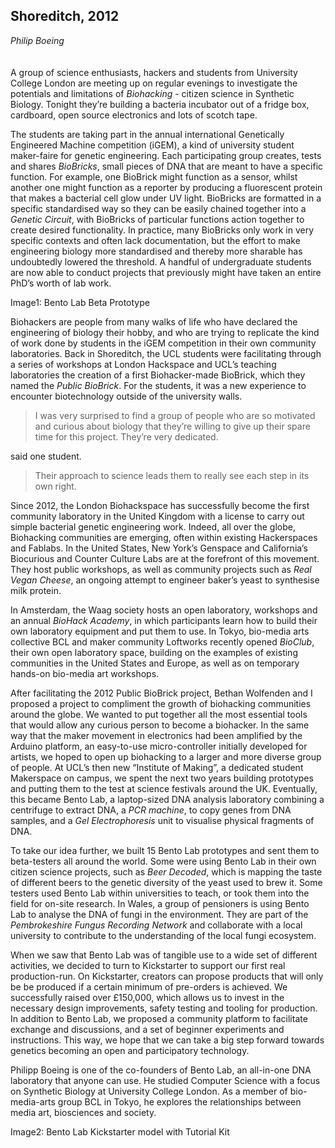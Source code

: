 ## Shoreditch, 2012

*Philip Boeing*
<br />
<br />
<br />
A group of science enthusiasts, hackers and students from University College London are meeting up on regular evenings to investigate the potentials and limitations of _Biohacking_ - citizen science in Synthetic Biology. Tonight they’re building a bacteria incubator out of a fridge box, cardboard, open source electronics and lots of scotch tape. 

The students are taking part in the annual international Genetically Engineered Machine competition (iGEM), a kind of university student maker-faire for genetic engineering. Each participating group creates, tests and shares _BioBricks_, small pieces of DNA that are meant to have a specific function. For example, one BioBrick might function as a sensor, whilst another one might function as a reporter by producing a fluorescent protein that makes a bacterial cell glow under UV light. BioBricks are formatted in a specific standardised way so they can be easily chained together into a _Genetic Circuit_, with BioBricks of particular functions action together to create desired functionality. In practice, many BioBricks only work in very specific contexts and often lack documentation, but the effort to make engineering biology more standardised and thereby more sharable has undoubtedly lowered the threshold. A handful of undergraduate students are now able to conduct projects that previously might have taken an entire PhD’s worth of lab work.

Image1: Bento Lab Beta Prototype 

Biohackers are people from many walks of life who have declared the engineering of biology their hobby, and who are trying to replicate the kind of work done by students in the iGEM competition in their own community laboratories. Back in Shoreditch, the UCL students were facilitating through a series of workshops at London Hackspace and UCL’s teaching laboratories the creation of a first Biohacker-made BioBrick, which they named the _Public BioBrick_. For the students, it was a new experience to encounter biotechnology outside of the university walls. 

> I was very surprised to find a group of people who are so motivated and curious about biology that they’re willing to give up their spare time for this project. They’re very dedicated.

said one student.

>Their approach to science leads them to really see each step in its own right.

Since 2012, the London Biohackspace has successfully become the first community laboratory in the United Kingdom with a license to carry out simple bacterial genetic engineering work. Indeed, all over the globe, Biohacking communities are emerging, often within existing Hackerspaces and Fablabs. In the United States, New York’s Genspace and California’s Biocurious and Counter Culture Labs are at the forefront of this movement. They host public workshops, as well as community projects such as _Real Vegan Cheese_, an ongoing attempt to engineer baker’s yeast to synthesise milk protein.

In Amsterdam, the Waag society hosts an open laboratory, workshops and an annual _BioHack Academy_, in which participants learn how to build their own laboratory equipment and put them to use. In Tokyo, bio-media arts collective BCL and maker community Loftworks recently opened _BioClub_, their own open laboratory space, building on the examples of existing communities in the United States and Europe, as well as on temporary hands-on bio-media art workshops.

After facilitating the 2012 Public BioBrick project, Bethan Wolfenden and I proposed a project to compliment the growth of biohacking communities around the globe. We wanted to put together all the most essential tools that would allow any curious person to become a biohacker. In the same way that the maker movement in electronics had been amplified by the Arduino platform, an easy-to-use micro-controller initially developed for artists, we hoped to open up biohacking to a larger and more diverse group of people. At UCL’s then new “Institute of Making”, a dedicated student Makerspace on campus, we spent the next two years building prototypes and putting them to the test at science festivals around the UK. Eventually, this became Bento Lab, a laptop-sized DNA analysis laboratory combining a centrifuge to extract DNA, a _PCR machine_, to copy genes from DNA samples, and a _Gel Electrophoresis_ unit to visualise physical fragments of DNA.

To take our idea further, we built 15 Bento Lab prototypes and sent them to beta-testers all around the world. Some were using Bento Lab in their own citizen science projects, such as _Beer Decoded_, which is mapping the taste of different beers to the genetic diversity of the yeast used to brew it. Some testers used Bento Lab within universities to teach, or took them into the field for on-site research. In Wales, a group of pensioners is using Bento Lab to analyse the DNA of fungi in the environment. They are part of the _Pembrokeshire Fungus Recording Network_ and collaborate with a local university to contribute to the understanding of the local fungi ecosystem.

When we saw that Bento Lab was of tangible use to a wide set of different activities, we decided to turn to Kickstarter to support our first real production-run. On Kickstarter, creators can propose products that will only be be produced if a certain minimum of pre-orders is achieved. We successfully raised over £150,000, which allows us to invest in the necessary design improvements, safety testing and tooling for production. In addition to Bento Lab, we proposed a community platform to facilitate exchange and discussions, and a set of beginner experiments and instructions. This way, we hope that we can take a big step forward towards genetics becoming an open and participatory technology.

Philipp Boeing is one of the co-founders of Bento Lab, an all-in-one DNA laboratory that anyone can use. He studied Computer Science with a focus on Synthetic Biology at University College London. As a member of bio-media-arts group BCL in Tokyo, he explores the relationships between media art, biosciences and society.

Image2: Bento Lab Kickstarter model with Tutorial Kit 
